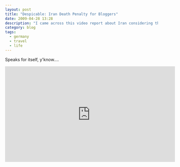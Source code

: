 ```yaml
---
layout: post
title: "Despicable: Iran Death Penalty for Bloggers"
date: 2009-04-28 13:28
description: "I came across this video report about Iran considering the death penalty for bloggers."
category: blog
tags:
  - germany
  - travel
  - life
---
```


Speaks for itself, y'know....

<iframe width="560" height="315" src="https://www.youtube.com/embed/oq9SkwGxvYY?si=MPTLFqzpk84clngu" title="YouTube video player" frameborder="0" allow="accelerometer; autoplay; clipboard-write; encrypted-media; gyroscope; picture-in-picture; web-share" allowfullscreen></iframe>
